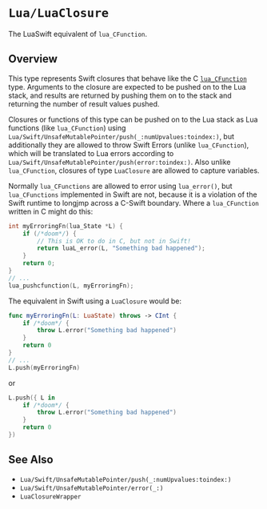 # ``Lua/LuaClosure``

The LuaSwift equivalent of `lua_CFunction`.

## Overview

This type represents Swift closures that behave like the C [`lua_CFunction`](https://www.lua.org/manual/5.4/manual.html#lua_CFunction) type. Arguments to the closure are expected to be pushed on to the Lua stack, and results are returned by pushing them on to the stack and returning the number of result values pushed.

Closures or functions of this type can be pushed on to the Lua stack as Lua functions (like `lua_CFunction`) using ``Lua/Swift/UnsafeMutablePointer/push(_:numUpvalues:toindex:)``, but additionally they are allowed to throw Swift Errors (unlike `lua_CFunction`), which will be translated to Lua errors according to ``Lua/Swift/UnsafeMutablePointer/push(error:toindex:)``. Also unlike `lua_CFunction`, closures of type `LuaClosure` are allowed to capture variables.


Normally `lua_CFunctions` are allowed to error using `lua_error()`, but `lua_CFunctions` implemented in Swift are not, because it is a violation of the Swift runtime to longjmp across a C-Swift boundary. Where a `lua_CFunction` written in C might do this:

```c
int myErroringFn(lua_State *L) {
    if (/*doom*/) {
        // This is OK to do in C, but not in Swift!
        return luaL_error(L, "Something bad happened");
    }
    return 0;
}
// ...
lua_pushcfunction(L, myErroringFn);
```

The equivalent in Swift using a `LuaClosure` would be:

```swift
func myErroringFn(L: LuaState) throws -> CInt {
    if /*doom*/ {
        throw L.error("Something bad happened")
    }
    return 0
}
// ...
L.push(myErroringFn)
```

or

```swift
L.push({ L in
    if /*doom*/ {
        throw L.error("Something bad happened")
    }
    return 0
})
```

## See Also

- ``Lua/Swift/UnsafeMutablePointer/push(_:numUpvalues:toindex:)``
- ``Lua/Swift/UnsafeMutablePointer/error(_:)``
- ``LuaClosureWrapper``
